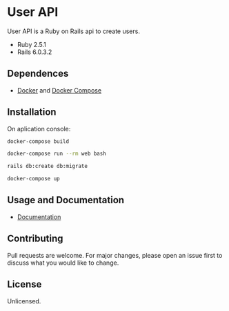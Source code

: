 # User API

User API is a Ruby on Rails api to create users.
* Ruby 2.5.1
* Rails 6.0.3.2

## Dependences

* [Docker](https://www.docker.com/) and [Docker Compose](https://docs.docker.com/compose/)

## Installation

On aplication console:

```bash
docker-compose build
```
```bash
docker-compose run --rm web bash
```
```bash
rails db:create db:migrate
```
```bash
docker-compose up
```

## Usage and Documentation
* [Documentation](https://explore.postman.com/fabioml10)

## Contributing
Pull requests are welcome. For major changes, please open an issue first to discuss what you would like to change.

## License
Unlicensed.